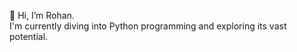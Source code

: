  👋 Hi, I’m Rohan.
 <br>
 I'm currently diving into Python programming and exploring its vast potential. 
 


